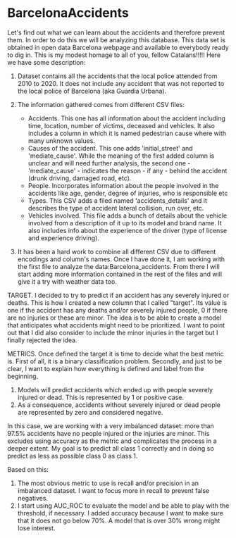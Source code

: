# BarcelonaAccidents
Let's find out what we can learn about the accidents and therefore prevent them. In order to do this we will be analyzing this database.
This data set is obtained in open data Barcelona webpage and available to everybody ready to dig in. This is my modest homage to all of you, fellow Catalans!!!!!
Here we have some description:

1. Dataset contains all the accidents that the local police attended from 2010 to 2020. It does not include any accident that was not reported to the local police of Barcelona (aka Guardia Urbana).
2. The information gathered comes from different CSV files:

    - Accidents. This one has all information about the accident including time, location, number of victims, deceased and vehicles. It also includes a column in which it is named pedestrian cause where with many unknown values.
    - Causes of the accident. This one adds 'initial_street' and 'mediate_cause'. While the meaning of the first added column is unclear and will need further analysis, the second one -'mediate_cause' - indicates the reason - if any - behind the accident (drunk driving, damaged road, etc).
    - People. Incorporates information about the people involved in the accidents like age, gender, degree of injuries, who is responsible etc
    - Types. This CSV adds a filed named 'accidents_details' and it describes the type of accident lateral collision, run  over, etc.
    - Vehicles involved. This file adds a bunch of details about the vehicle involved from a description of it up to its model and brand name. It also includes info about the experience of the driver (type of license and experience driving).
3. It has been a hard work to combine all different CSV due to different encodings and column's names. Once I have done it, I am working with the first file to analyze the data:Barcelona_accidents. From there I will start adding more information contained in the rest of the files and will give it a try with weather data too.

TARGET. I decided to try to predict if an accident has any severely injured or deaths. This is how I created a new column that I called "target". Its value is one if the accident has any deaths and/or severely injured people, 0 if there are no injuries or these are minor. The idea is to be able to create a model that anticipates what accidents might need to be  prioritized.
I want to point out that I did also consider to include the minor injuries in the target but I finally rejected the idea.

METRICS. Once defined the target it is time to decide what the best metric is. First of all, it is a binary classification problem. Secondly, and just to be clear, I want to explain how everything is defined and label from the beginning.

  1. Models will predict accidents which ended up with people severely injured or dead. This is represented by 1 or positive case.
  2. As a consequence, accidents without severely injured or dead people are represented by zero and considered negative.


In this case, we are working with a very imbalanced dataset: more than 97.5% accidents have no people injured or the injuries are minor. This excludes using accuracy as the metric and complicates the process in a deeper extent.
My goal is to predict all class 1 correctly and in doing so predict as less as possible class 0 as class 1.

Based on this:

  1. The most obvious metric to use is recall and/or precision in an imbalanced dataset. I want to focus more in recall to prevent false negatives.
  2. I start using AUC_ROC to evaluate the model and be able to play with the threshold, if necessary. I added accuracy because I want to make sure that it does not go below 70%. A model that is over 30% wrong might lose interest.
